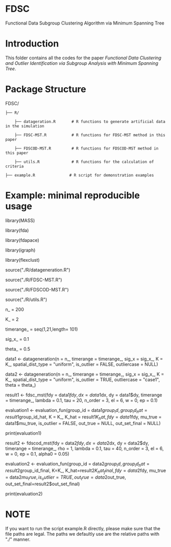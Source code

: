# FDSC
Functional Data Subgroup Clustering Algorithm via Minimum Spanning Tree
# Introduction
This folder contains all the codes for the paper *Functional Data Clustering and Outlier Identification via Subgroup Analysis with Minimum Spanning Tree*.

# Package Structure
FDSC/ 

    ├── R/

        ├── datageration.R       # R functions to generate artificial data in the simulation

        ├── FDSC-MST.R           # R functions for FDSC-MST method in this paper

        ├── FDSCOD-MST.R         # R functions for FDSCOD-MST method in this paper

        ├── utils.R              # R functions for the calculation of criteria

    ├── example.R               # R script for demonstration examples
# Example: minimal reproducible usage
library(MASS)

library(fda)

library(fdapace)

library(igraph)

library(flexclust)

source("./R/datageneration.R")

source("./R/FDSC-MST.R")

source("./R/FDSCOD-MST.R")

source("./R/utils.R")

n_ = 200

K_ = 2

timerange_ = seq(1,21,length= 101)

sig_x_ = 0.1

theta_ = 0.5

data1 <- datageneration(n = n_, timerange = timerange_, sig_x = sig_x_, K = K_, spatial_dist_type = "uniform", is_outlier = FALSE, outliercase = NULL)

data2 <- datageneration(n = n_, timerange = timerange_, sig_x = sig_x_, K = K_, spatial_dist_type = "uniform", is_outlier = TRUE, outliercase = "case1", theta = theta_)

result1 <- fdsc_mst(fdy = data1$fdy, dx = data1$dx, dy = data1$dy, timerange = timerange_, lambda = 0.1, tau = 20, n_order = 3, el = 6, w = 0, ep = 0.1)

evaluation1 <- evaluation_fun(group_id = data1$group_id, group_id_hat = result1$group_id_hat, K = K_, K_hat = result1$K_hat, fdy = data1$fdy,
mu_true = data1$mu_true, is_outlier = FALSE, out_true = NULL, out_set_final = NULL)

print(evaluation1)

result2 <- fdscod_mst(fdy = data2$fdy, dx = data2$dx, dy = data2$dy, timerange = timerange_, rho = 1, lambda = 0.1, tau = 40, n_order = 3,
el = 6, w = 0, ep = 0.1, alpha0 = 0.05)

evaluation2 <- evaluation_fun(group_id = data2$group_id, group_id_hat=result2$group_id_final, K=K_, K_hat=result2$K_hat_final,
fdy = data2$fdy, mu_true = data2$mu_true, is_outlier = TRUE, out_true = data2$out_true, out_set_final=result2$out_set_final)

print(evaluation2)

# NOTE
If you want to run the script example.R directly, please make sure that the file paths are legal. The paths we defaultly use are the relative paths with "./" manner.
